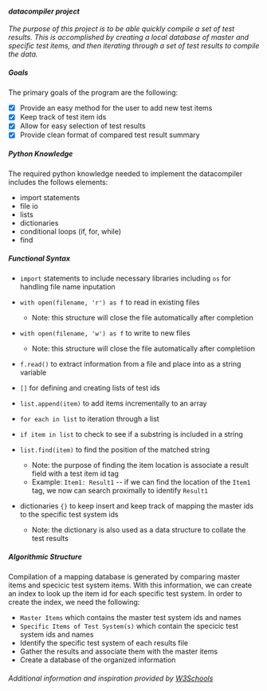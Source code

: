 #### *datacompiler project*

*The purpose of this project is to be able quickly compile a set of test results.
This is accomplished by creating a local database of master and specific test items,
and then iterating through a set of test results to compile the data.*

##### Goals
The primary goals of the program are the following:
 - [x] Provide an easy method for the user to add new test items
 - [x] Keep track of test item ids
 - [x] Allow for easy selection of test results
 - [x] Provide clean format of compared test result summary

##### Python Knowledge
The required python knowledge needed to implement the datacompiler includes the follows elements:
 - import statements
 - file io
 - lists
 - dictionaries
 - conditional loops (if, for, while)
 - find

##### Functional Syntax
- `import` statements to include necessary libraries including `os` for handling file name inputation
 
- `with open(filename, 'r') as f` to read in existing files
  - Note: this structure will close the file automatically after completion

- `with open(filename, 'w') as f` to write to new files
  - Note: this structure will close the file automatically after completiion

- `f.read()` to extract information from a file and place into as a string variable

- `[]` for defining and creating lists of test ids

- `list.append(item)` to add items incrementally to an array

- `for each in list` to iteration through a list

- `if item in list` to check to see if a substring is included in a string

- `list.find(item)` to find the position of the matched string
  - Note: the purpose of finding the item location is associate a result field with a test item id tag
  - Example: `Item1: Result1` -- if we can find the location of the `Item1` tag, we now can search proximally to identify `Result1`

- dictionaries `{}` to keep insert and keep track of mapping the master ids to the specific test system ids
  - Note: the dictionary is also used as a data structure to collate the test results


##### Algorithmic Structure
Compilation of a mapping database is generated by comparing master items and specicic test system items.
With this information, we can create an index to look up the item id for each specific test system.
In order to create the index, we need the following:
- `Master Items` which contains the master test system ids and names
- `Specific Items of Test System(s)` which contain the specicic test system ids and names
- Identify the specific test system of each results file
- Gather the results and associate them with the master items
- Create a database of the organized information


###### Additional information and inspiration provided by [W3Schools](https://www.w3schools.com/python/)

